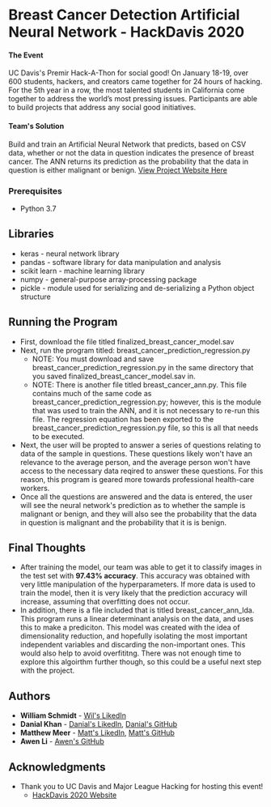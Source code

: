 # Breast Cancer Detection Artificial Neural Network - HackDavis 2020

#### The Event 
UC Davis's Premir Hack-A-Thon for social good! On January 18-19, over 600 students, hackers, and creators came together for 24 hours of hacking. For the 5th year in a row, the most talented students in California come together to address the world’s most pressing issues. Participants are able to build projects that address any social good initiatives.
#### Team's Solution
Build and train an Artificial Neural Network that predicts, based on CSV data, whether or not the data in question indicates the presence of breast cancer. The ANN returns its prediction as the probability that the data in question is either malignant or benign. [View Project Website Here](https://devpost.com/software/ml-diagnose)

### Prerequisites
* Python 3.7

## Libraries
* keras - neural network library
* pandas - software library for data manipulation and analysis
* scikit learn - machine learning library
* numpy - general-purpose array-processing package
* pickle - module used for serializing and de-serializing a Python object structure

## Running the Program

* First, download the file titled finalized_breast_cancer_model.sav
* Next, run the program titled: breast_cancer_prediction_regression.py
  - NOTE: You must download and save breast_cancer_prediction_regression.py in the same directory that you saved finalized_breast_cancer_model.sav in.
  - NOTE: There is another file titled breast_cancer_ann.py. This file contains much of the same code as breast_cancer_prediction_regression.py; however, this is the module that was used to train the ANN, and it is not necessary to re-run this file. The regression equation has been exported to the breast_cancer_prediction_regression.py file, so this is all that needs to be executed.
* Next, the user will be propted to answer a series of questions relating to data of the sample in questions. These questions likely won't have an relevance to the average person, and the average person won't have access to the necessary data reqired to answer these questions. For this reason, this program is geared more towards professional health-care workers.
* Once all the questions are answered and the data is entered, the user will see the neural network's prediction as to whether the sample is malignant or benign, and they will also see the probability that the data in question is malignant and the probability that it is is benign.

## Final Thoughts
* After training the model, our team was able to get it to classify images in the test set with **97.43% accuracy**. This accuracy was obtained with very little manipulation of the hyperparameters. If more data is used to train the model, then it is very likely that the prediction accuracy will increase, assuming that overfitting does not occur.
* In addition, there is a file included that is titled breast_cancer_ann_lda. This program runs a linear determinant analysis on the data, and uses this to make a prediciton. This model was created with the idea of dimensionality reduction, and hopefully isolating the most important independent variables and discarding the non-important ones. This would also help to avoid overfititng. There was not enough time to explore this algoirthm further though, so this could be a useful next step with the project.

## Authors

* **William Schmidt** - [Wil's LikedIn](https://www.linkedin.com/in/william-schmidt-152431168/)
* **Danial Khan** - [Danial's LikedIn](https://www.linkedin.com/in/danial-khan-98415b18b/), [Danial's GitHub](https://github.com/danialk1?tab=repositories)
* **Matthew Meer** - [Matt's LikedIn](https://www.linkedin.com/in/matthew-meer-8356b572/), [Matt's GitHub](https://github.com/meerkat1293?tab=repositories)
* **Awen Li** - [Awen's GitHub](https://github.com/BabyMochi)

## Acknowledgments

* Thank you to UC Davis and Major League Hacking for hosting this event!
  - [HackDavis 2020 Website](https://hackdavis2020.devpost.com/?ref_content=default&ref_feature=challenge&ref_medium=discover)
